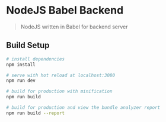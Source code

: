 # NodeJS Babel Backend

> NodeJS written in Babel for backend server

## Build Setup

```bash
# install dependencies
npm install

# serve with hot reload at localhost:3080
npm run dev

# build for production with minification
npm run build

# build for production and view the bundle analyzer report
npm run build --report
```
